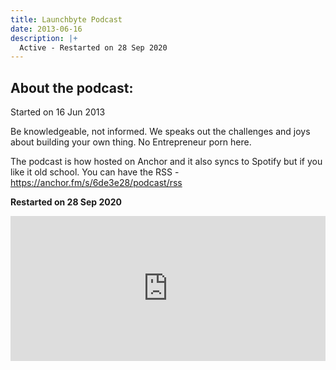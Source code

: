 ```yaml
---
title: Launchbyte Podcast
date: 2013-06-16
description: |+
  Active - Restarted on 28 Sep 2020
---
```

## About the podcast:

Started on 16 Jun 2013

Be knowledgeable, not informed. We speaks out the challenges and joys about building your own thing. No Entrepreneur porn here.

The podcast is how hosted on Anchor and it also syncs to Spotify but if you like it old school. You can have the RSS - https://anchor.fm/s/6de3e28/podcast/rss

**Restarted on 28 Sep 2020**

<iframe src="https://open.spotify.com/embed-podcast/show/5GC9w80BbVGt65Lu04xOjK" width="100%" height="232" frameborder="0" allowtransparency="true" allow="encrypted-media"></iframe>
